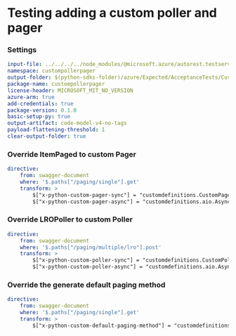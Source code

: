 # Testing adding a custom poller and pager

### Settings

``` yaml
input-file: ../../../../node_modules/@microsoft.azure/autorest.testserver/swagger/paging.json
namespace: custompollerpager
output-folder: $(python-sdks-folder)/azure/Expected/AcceptanceTests/CustomPollerPager
package-name: custompollerpager
license-header: MICROSOFT_MIT_NO_VERSION
azure-arm: true
add-credentials: true
package-version: 0.1.0
basic-setup-py: true
output-artifact: code-model-v4-no-tags
payload-flattening-threshold: 1
clear-output-folder: true
```

### Override ItemPaged to custom Pager
``` yaml
directive:
    from: swagger-document
    where: '$.paths["/paging/single"].get'
    transform: >
        $["x-python-custom-pager-sync"] = "customdefinitions.CustomPager";
        $["x-python-custom-pager-async"] = "customdefinitions.aio.AsyncCustomPager"
```

### Override LROPoller to custom Poller
``` yaml
directive:
    from: swagger-document
    where: '$.paths["/paging/multiple/lro"].post'
    transform: >
        $["x-python-custom-poller-sync"] = "customdefinitions.CustomPoller";
        $["x-python-custom-poller-async"] = "customdefinitions.aio.AsyncCustomPoller"
```

### Override the generate default paging method
``` yaml
directive:
    from: swagger-document
    where: '$.paths["/paging/single"].get'
    transform: >
        $["x-python-custom-default-paging-method"] = "customdefinitions.MyPagingMethod(header_name='x-ms-token')";
```
